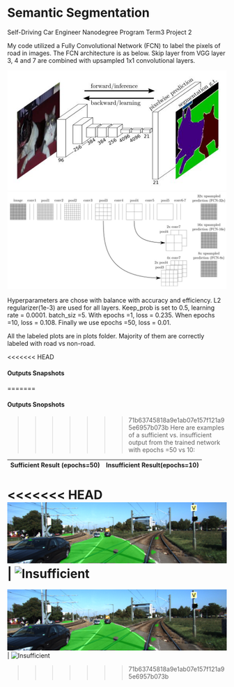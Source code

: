 # Semantic Segmentation
Self-Driving Car Engineer Nanodegree Program Term3 Project 2

My code utilized a Fully Convolutional Network (FCN) to label the pixels of road in images. The FCN architecture is as below. Skip layer from VGG layer 3, 4 and 7 are combined with upsampled 1x1 convolutional layers.

![fcn_architecture1](./fcn_architecture1.JPG)
![fcn_architecture2](./fcn_architecture2.JPG)

Hyperparameters are chose with balance with accuracy and efficiency. L2 regularizer(1e-3) are used for all layers. Keep_prob is set to 0.5, learning rate = 0.0001. batch_siz =5.
With epochs =1, loss = 0.235. When epochs =10, loss = 0.108. Finally we use epochs =50, loss = 0.01.

All the labeled plots are in plots folder. Majority of them are correctly labeled with road vs non-road.

<<<<<<< HEAD
#### Outputs Snapshots
=======
#### Outputs Snopshots
>>>>>>> 71b63745818a9e1ab07e157f121a95e6957b073b
Here are examples of a sufficient vs. insufficient output from the trained network with epochs =50 vs 10:

Sufficient Result (epochs=50)         |  Insufficient Result(epochs=10)
:-------------------------:|:-------------------------:
<<<<<<< HEAD
![Sufficient](./plots/epochs_50/um_000004.png)  |  ![Insufficient](./plots_epochs_10/um_000004.png)
=======
![Sufficient](./plots/epochs_50/um_000004.png)  |  ![Insufficient](./plots_epochs_10/um_000004.png)
>>>>>>> 71b63745818a9e1ab07e157f121a95e6957b073b
